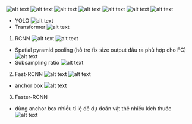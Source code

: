 ![alt text](image.png)
![alt text](image-1.png)
![alt text](image-2.png)
![alt text](image-3.png)
![alt text](image-4.png)
![alt text](image-5.png)
![alt text](image-6.png)
- YOLO
![alt text](image-7.png)
- Transformer
![alt text](image-8.png)
1. RCNN
![alt text](image-9.png)
![alt text](image-10.png)
- Spatial pyramid pooling (hỗ trợ fix size output đầu ra phù hợp cho FC)
![alt text](image-11.png)
- Subsampling ratio
![alt text](image-12.png)
2. Fast-RCNN
![alt text](image-13.png)
![alt text](image-14.png)
- anchor box
![alt text](image-15.png)
3. Faster-RCNN
- dùng anchor box nhiều tỉ lệ để dự đoán vật thể nhiều kích thước
![alt text](image-17.png)

